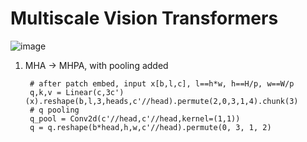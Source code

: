 # Multiscale Vision Transformers


![image](https://github.com/user-attachments/assets/b857f861-759a-4837-937b-73f0d4d532c5)
1. MHA -> MHPA, with pooling added

        # after patch embed, input x[b,l,c], l==h*w, h==H/p, w==W/p
        q,k,v = Linear(c,3c')(x).reshape(b,l,3,heads,c'//head).permute(2,0,3,1,4).chunk(3)
        # q pooling
        q_pool = Conv2d(c'//head,c'//head,kernel=(1,1))
        q = q.reshape(b*head,h,w,c'//head).permute(0, 3, 1, 2)
    
    
